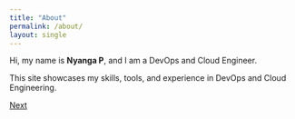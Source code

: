 ```yaml
---
title: "About"
permalink: /about/
layout: single
---
```


Hi, my name is **Nyanga P**, and I am a DevOps and Cloud Engineer.

This site showcases my skills, tools, and experience in DevOps and Cloud Engineering.

<div class="navigation-buttons">
  <a href="{{ site.baseurl }}/skills/" class="btn btn-primary">Next</a>
</div>


